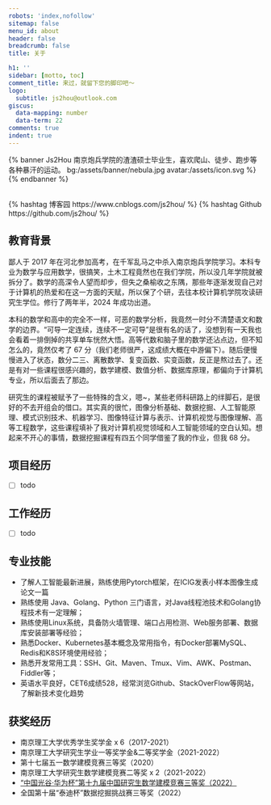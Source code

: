 ```yaml
---
robots: 'index,nofollow'
sitemap: false
menu_id: about
header: false
breadcrumb: false
title: 关于

h1: ''
sidebar: [motto, toc]
comment_title: 来过，就留下您的脚印吧～
logo:
  subtitle: js2hou@outlook.com
giscus:
  data-mapping: number
  data-term: 22
comments: true
indent: true
---
```


{% banner Js2Hou 南京炮兵学院的渣渣硕士毕业生，喜欢爬山、徒步、跑步等各种暴汗的运动。 bg:/assets/banner/nebula.jpg avatar:/assets/icon.svg %}
{% endbanner %}

<br>
{% hashtag 博客园 https://www.cnblogs.com/js2hou/ %}
{% hashtag Github https://github.com/js2hou/  %}

## 教育背景

鄙人于 2017 年在河北参加高考，在千军乱马之中杀入南京炮兵学院学习。本科专业为数学与应用数学，很搞笑，土木工程竟然也在我们学院，所以没几年学院就被拆分了。数学的高深令人望而却步，但失之桑榆收之东隅，那些年逐渐发现自己对于计算机的热爱和在这一方面的天赋，所以保了个研，去往本校计算机学院攻读研究生学位。修行了两年半，2024 年成功出道。

本科的数学和高中的完全不一样，可恶的数学分析，我竟然一时分不清楚语文和数学的边界。“可导一定连续，连续不一定可导”是很有名的话了，没想到有一天我也会看着一排倒掉的共享单车恍然大悟。高等代数和脑子里的数学还沾点边，但不知怎么的，竟然仅考了 67 分（我们老师很严，这成绩大概在中游偏下）。随后便慢慢进入了状态，数分二三、离散数学、复变函数、实变函数，反正是熬过去了。还是有对一些课程很感兴趣的，数学建模、数值分析、数据库原理，都偏向于计算机专业，所以后面去了那边。

研究生的课程被赋予了一些特殊的含义，嗯~，某些老师科研路上的绊脚石，是很好的不去开组会的借口。其实真的很忙，图像分析基础、数据挖掘、人工智能原理、模式识别技术、机器学习、图像特征计算与表示、计算机视觉与图像理解、高等工程数学，这些课程填补了我对计算机视觉领域和人工智能领域的空白认知。想起来不开心的事情，数据挖掘课程有四五个同学借鉴了我的作业，但我 68 分。

## 项目经历

- [ ] todo

## 工作经历

- [ ] todo

## 专业技能

- 了解人工智能最新进展，熟练使用Pytorch框架，在ICIG发表小样本图像生成论文一篇
- 熟练使用 Java、Golang、Python 三门语言，对Java线程池技术和Golang协程技术有一定理解；
- 熟练使用Linux系统，具备防火墙管理、端口占用检测、Web服务部署、数据库安装部署等经验；
- 熟悉Docker、Kubernetes基本概念及常用指令，有Docker部署MySQL、Redis和K8S环境使用经验；
- 熟悉开发常用工具：SSH、Git、Maven、Tmux、Vim、AWK、Postman、Fiddler等；
- 英语水平良好，CET6成绩528，经常浏览Github、StackOverFlow等网站，了解新技术变化趋势

## 获奖经历

- 南京理工大学优秀学生奖学金 x 6（2017-2021）
- 南京理工大学研究生学业一等奖学金\&二等奖学金（2021-2022）
- 第十七届五一数学建模竞赛三等奖（2020）
- 南京理工大学研究生数学建模竞赛二等奖 x 2（2021-2022）
- [“中国光谷·华为杯”第十九届中国研究生数学建模竞赛三等奖（2022）](https://cpipc.acge.org.cn//cw/detail/4/2c90801584d24a80018561061bb34b48)
- 全国第十届“泰迪杯”数据挖掘挑战赛三等奖（2022）